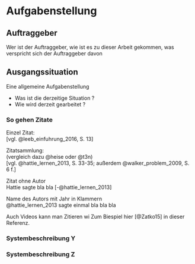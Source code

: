 # Aufgabenstellung 

## Auftraggeber
Wer ist der Auftraggeber, wie ist es zu dieser Arbeit gekommen, was verspricht sich der Auftraggeber davon

## Ausgangssituation

Eine allgemeine Aufgabenstellung 

* Was ist die derzeitige Situation ? 
* Wie wird derzeit gearbeitet ?


### So gehen Zitate

Einzel Zitat:  
[vgl. @leeb_einfuhrung_2016, S. 13]

Zitatsammlung:  
(vergleich dazu @heise oder @t3n)  
[vgl. @hattie_lernen_2013, S. 33-35; außerdem @walker_problem_2009, S. 6 f.]

Zitat ohne Autor  
Hattie sagte bla bla [-@hattie_lernen_2013]

Name des Autors mit Jahr in Klammern  
@hattie_lernen_2013 sagte einmal bla bla bla

Auch Videos kann man Zitieren wi Zum Biespiel hier [@Zatko15] in dieser Referenz.

### Systembeschreibung Y 

### Systembeschreibung Z 
